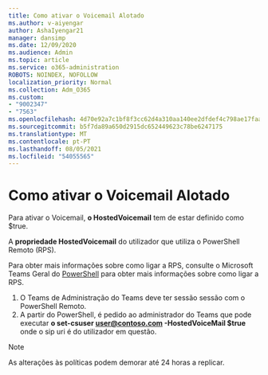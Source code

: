 ```yaml
---
title: Como ativar o Voicemail Alotado
ms.author: v-aiyengar
author: AshaIyengar21
manager: dansimp
ms.date: 12/09/2020
ms.audience: Admin
ms.topic: article
ms.service: o365-administration
ROBOTS: NOINDEX, NOFOLLOW
localization_priority: Normal
ms.collection: Adm_O365
ms.custom:
- "9002347"
- "7563"
ms.openlocfilehash: 4d70e92a7c1bf8f3cc62d4a310aa140ee2dfdef4c798ae17faa961736d9db500
ms.sourcegitcommit: b5f7da89a650d2915dc652449623c78be6247175
ms.translationtype: MT
ms.contentlocale: pt-PT
ms.lasthandoff: 08/05/2021
ms.locfileid: "54055565"
---
```

# <a name="how-to-enable-hosted-voicemail"></a>Como ativar o Voicemail Alotado

Para ativar o Voicemail, **o HostedVoicemail** tem de estar definido como $true.

A **propriedade HostedVoicemail** do utilizador que utiliza o PowerShell Remoto (RPS).

Para obter mais informações sobre como ligar a RPS, consulte o Microsoft Teams Geral do [PowerShell](https://docs.microsoft.com/microsoftteams/teams-powershell-overview) para obter mais informações sobre como ligar a RPS.

1. O Teams de Administração do Teams deve ter sessão sessão com o PowerShell Remoto.
1. A partir do PowerShell, é pedido ao administrador do Teams que pode executar **o set-csuser user@contoso.com -HostedVoiceMail $true** onde o sip uri é do utilizador em questão.

> [!NOTE]
> As alterações às políticas podem demorar até 24 horas a replicar.